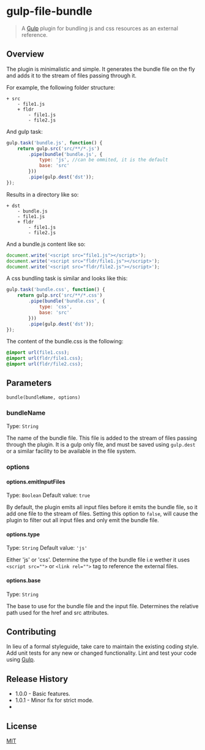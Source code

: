 # gulp-file-bundle

> A [Gulp](http://gulpjs.com/) plugin for bundling js and css resources as an external reference.

## Overview

The plugin is minimalistic and simple. It generates the bundle file on the fly and adds it to the stream of files passing through it.

For example, the following folder structure:

```
+ src
    - file1.js
    + fldr
        - file1.js
        - file2.js
```

And gulp task: 

```js
gulp.task('bundle.js', function() {
    return gulp.src('src/**/*.js')
        .pipe(bundle('bundle.js', {
            type: 'js', //can be ommited, it is the default
            base: 'src'
        }))
        .pipe(gulp.dest('dst'));
});
```

Results in a directory like so:

```
+ dst
    - bundle.js
    - file1.js
    + fldr
        - file1.js
        - file2.js
```


And a bundle.js content like so:

```js
document.write('<script src="file1.js"></script>');
document.write('<script src="fldr/file1.js"></script>');
document.write('<script src="fldr/file2.js"></script>');
```

A css bundling task is similar and looks like this:

```js
gulp.task('bundle.css', function() {
    return gulp.src('src/**/*.css')
        .pipe(bundle('bundle.css', {
            type: 'css',
            base: 'src'
        }))
        .pipe(gulp.dest('dst'));
});
```

The content of the bundle.css is the following:

```css
@import url(file1.css);
@import url(fldr/file1.css);
@import url(fldr/file2.css);
```


## Parameters

`bundle(bundleName, options)`

### bundleName
Type: `String`

The name of the bundle file. 
This file is added to the stream of files passing through the plugin. It is a gulp only file, and must be saved using `gulp.dest` or a similar facility to be available in the file system. 

### options

#### options.emitInputFiles
Type: `Boolean`
Default value: `true`

By default, the plugin emits all input files before it emits the bundle file, so it add one file to the stream of files. Setting this option to `false`, will cause the plugin to filter out all input files and only emit the bundle file.

#### options.type
Type: `String`
Default value: `'js'`

Either 'js' or 'css'. Determine the type of the bundle file i.e wether it uses `<script src="">` or `<link rel="">` tag to reference the external files.

#### options.base
Type: `String`

The base to use for the bundle file and the input file. Determines the relative path used for the href and src attributes.



## Contributing
In lieu of a formal styleguide, take care to maintain the existing coding style. Add unit tests for any new or changed functionality. Lint and test your code using [Gulp](http://gulpjs.com/).

## Release History
 - 1.0.0 - Basic features.
 - 1.0.1 - Minor fix for strict mode.
 - 
## License
[MIT](https://github.com/welldone-software/gulp-file-bundle/blob/master/LICENSE)

